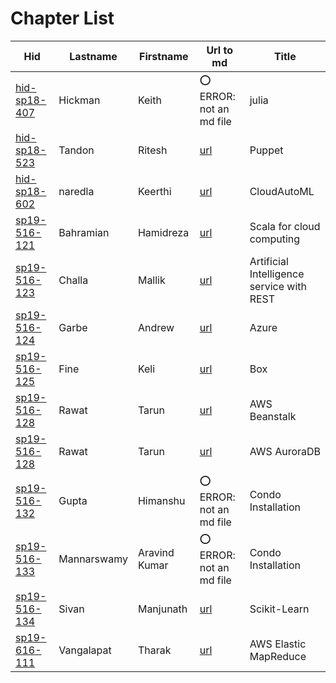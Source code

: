# Chapter List

| Hid                                                                 | Lastname    | Firstname     | Url to md                                                                                                       | Title                                     |
|---------------------------------------------------------------------|-------------|---------------|-----------------------------------------------------------------------------------------------------------------|-------------------------------------------|
| [hid-sp18-407](https://github.com/cloudmesh-community/hid-sp18-407) | Hickman     | Keith         | :o: ERROR: not an md file                                                                                       | julia                                     |
| [hid-sp18-523](https://github.com/cloudmesh-community/hid-sp18-523) | Tandon      | Ritesh        | [url](https://github.com/cloudmesh-community/book/blob/master/chapters/devops/puppet.md)                        | Puppet                                    |
| [hid-sp18-602](https://github.com/cloudmesh-community/hid-sp18-602) | naredla     | Keerthi       | [url](https://github.com/cloudmesh-community/hid-sp18-602/blob/master/paper/paper.md)                           | CloudAutoML                               |
| [sp19-516-121](https://github.com/cloudmesh-community/sp19-516-121) | Bahramian   | Hamidreza     | [url](https://github.com/cloudmesh-community/sp19-516-121/blob/master/scala.md)                                 | Scala for cloud computing                 |
| [sp19-516-123](https://github.com/cloudmesh-community/sp19-516-123) | Challa      | Mallik        | [url](https://github.com/cloudmesh-community/book/blob/master/chapters/in/ai-rest.md)                           | Artificial Intelligence service with REST |
| [sp19-516-124](https://github.com/cloudmesh-community/sp19-516-124) | Garbe       | Andrew        | [url](https://github.com/cloudmesh-community/book/blob/master/chapters/iaas/azure/azure.md)                     | Azure                                     |
| [sp19-516-125](https://github.com/cloudmesh-community/sp19-516-125) | Fine        | Keli          | [url](https://github.com/cloudmesh-community/book/blob/master/chapters/in/box.md)                               | Box                                       |
| [sp19-516-128](https://github.com/cloudmesh-community/sp19-516-128) | Rawat       | Tarun         | [url](https://github.com/cloudmesh-community/book/blob/master/chapters/in/aws-elasticbeanstalk.md)              | AWS Beanstalk                             |
| [sp19-516-128](https://github.com/cloudmesh-community/sp19-516-128) | Rawat       | Tarun         | [url](https://github.com/cloudmesh-community/book/blob/master/chapters/in/aws-auroradb.md)                      | AWS AuroraDB                              |
| [sp19-516-132](https://github.com/cloudmesh-community/sp19-516-132) | Gupta       | Himanshu      | :o: ERROR: not an md file                                                                                       | Condo Installation                        |
| [sp19-516-133](https://github.com/cloudmesh-community/sp19-516-133) | Mannarswamy | Aravind Kumar | :o: ERROR: not an md file                                                                                       | Condo Installation                        |
| [sp19-516-134](https://github.com/cloudmesh-community/sp19-516-134) | Sivan       | Manjunath     | [url](https://github.com/cloudmesh-community/book/blob/master/chapters/prg/python/scikit-learn/scikit-learn.md) | Scikit-Learn                              |
| [sp19-616-111](https://github.com/cloudmesh-community/sp19-616-111) | Vangalapat  | Tharak        | [url](https://github.com/cloudmesh-community/book/blob/master/chapters/mapreduce/amazon-emr-1.md)               | AWS Elastic MapReduce                     |
